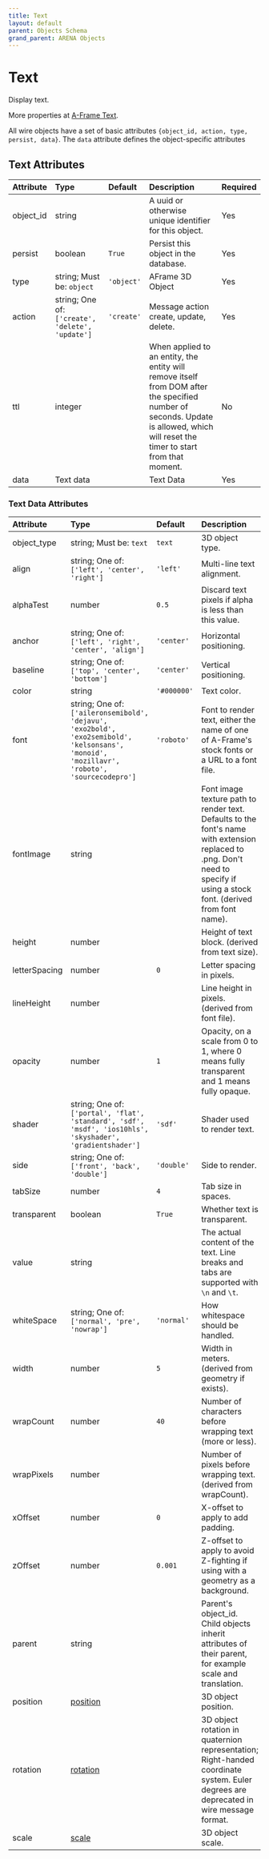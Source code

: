 ```yaml
---
title: Text
layout: default
parent: Objects Schema
grand_parent: ARENA Objects
---
```


<!--CAUTION: This file is autogenerated from https://github.com/arenaxr/arena-schemas. Changes made here may be overwritten.-->


Text
====


Display text.

More properties at <a href='https://aframe.io/docs/1.5.0/components/text.html'>A-Frame Text</a>.

All wire objects have a set of basic attributes ```{object_id, action, type, persist, data}```. The ```data``` attribute defines the object-specific attributes

Text Attributes
----------------

|Attribute|Type|Default|Description|Required|
| :--- | :--- | :--- | :--- | :--- |
|object_id|string||A uuid or otherwise unique identifier for this object.|Yes|
|persist|boolean|```True```|Persist this object in the database.|Yes|
|type|string; Must be: ```object```|```'object'```|AFrame 3D Object|Yes|
|action|string; One of: ```['create', 'delete', 'update']```|```'create'```|Message action create, update, delete.|Yes|
|ttl|integer||When applied to an entity, the entity will remove itself from DOM after the specified number of seconds. Update is allowed, which will reset the timer to start from that moment.|No|
|data|Text data||Text Data|Yes|

### Text Data Attributes

|Attribute|Type|Default|Description|Required|
| :--- | :--- | :--- | :--- | :--- |
|object_type|string; Must be: ```text```|```text```|3D object type.|Yes|
|align|string; One of: ```['left', 'center', 'right']```|```'left'```|Multi-line text alignment.|No|
|alphaTest|number|```0.5```|Discard text pixels if alpha is less than this value.|No|
|anchor|string; One of: ```['left', 'right', 'center', 'align']```|```'center'```|Horizontal positioning.|No|
|baseline|string; One of: ```['top', 'center', 'bottom']```|```'center'```|Vertical positioning.|No|
|color|string|```'#000000'```|Text color.|Yes|
|font|string; One of: ```['aileronsemibold', 'dejavu', 'exo2bold', 'exo2semibold', 'kelsonsans', 'monoid', 'mozillavr', 'roboto', 'sourcecodepro']```|```'roboto'```|Font to render text, either the name of one of A-Frame's stock fonts or a URL to a font file.|Yes|
|fontImage|string||Font image texture path to render text. Defaults to the font's name with extension replaced to .png. Don't need to specify if using a stock font. (derived from font name).|No|
|height|number||Height of text block. (derived from text size).|No|
|letterSpacing|number|```0```|Letter spacing in pixels.|No|
|lineHeight|number||Line height in pixels. (derived from font file).|No|
|opacity|number|```1```|Opacity, on a scale from 0 to 1, where 0 means fully transparent and 1 means fully opaque.|No|
|shader|string; One of: ```['portal', 'flat', 'standard', 'sdf', 'msdf', 'ios10hls', 'skyshader', 'gradientshader']```|```'sdf'```|Shader used to render text.|No|
|side|string; One of: ```['front', 'back', 'double']```|```'double'```|Side to render.|Yes|
|tabSize|number|```4```|Tab size in spaces.|No|
|transparent|boolean|```True```|Whether text is transparent.|No|
|value|string||The actual content of the text. Line breaks and tabs are supported with `\n` and `\t`.|Yes|
|whiteSpace|string; One of: ```['normal', 'pre', 'nowrap']```|```'normal'```|How whitespace should be handled.|No|
|width|number|```5```|Width in meters. (derived from geometry if exists).|No|
|wrapCount|number|```40```|Number of characters before wrapping text (more or less).|No|
|wrapPixels|number||Number of pixels before wrapping text. (derived from wrapCount).|No|
|xOffset|number|```0```|X-offset to apply to add padding.|No|
|zOffset|number|```0.001```|Z-offset to apply to avoid Z-fighting if using with a geometry as a background.|No|
|parent|string||Parent's object_id. Child objects inherit attributes of their parent, for example scale and translation.|No|
|position|[position](position)||3D object position.|Yes|
|rotation|[rotation](rotation)||3D object rotation in quaternion representation; Right-handed coordinate system. Euler degrees are deprecated in wire message format.|Yes|
|scale|[scale](scale)||3D object scale.|No|
